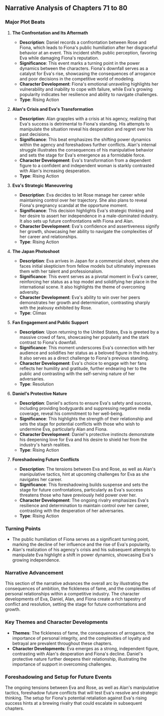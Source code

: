 ## Narrative Analysis of Chapters 71 to 80

### Major Plot Beats

1. **The Confrontation and Its Aftermath**
   - **Description**: Daniel records a confrontation between Rose and Fiona, which leads to Fiona's public humiliation after her disgraceful behavior at an event. This incident shifts public perception, favoring Eva while damaging Fiona's reputation.
   - **Significance**: This event marks a turning point in the power dynamics between the characters. Fiona's downfall serves as a catalyst for Eva's rise, showcasing the consequences of arrogance and poor decisions in the competitive world of modeling.
   - **Character Development**: Fiona's emotional unraveling highlights her vulnerability and inability to cope with failure, while Eva's growing popularity indicates her resilience and ability to navigate challenges.
   - **Type**: Rising Action

2. **Alan's Crisis and Eva's Transformation**
   - **Description**: Alan grapples with a crisis at his agency, realizing that Eva's success is detrimental to Fiona's standing. His attempts to manipulate the situation reveal his desperation and regret over his past decisions.
   - **Significance**: This beat emphasizes the shifting power dynamics within the agency and foreshadows further conflicts. Alan's internal struggle illustrates the consequences of his manipulative behavior and sets the stage for Eva's emergence as a formidable force.
   - **Character Development**: Eva's transformation from a dependent figure to a confident and independent woman is starkly contrasted with Alan's increasing desperation.
   - **Type**: Rising Action

3. **Eva's Strategic Maneuvering**
   - **Description**: Eva decides to let Rose manage her career while maintaining control over her trajectory. She also plans to reveal Fiona's pregnancy scandal at the opportune moment.
   - **Significance**: This decision highlights Eva's strategic thinking and her desire to assert her independence in a male-dominated industry. It also sets up future confrontations with Fiona and Alan.
   - **Character Development**: Eva's confidence and assertiveness signify her growth, showcasing her ability to navigate the complexities of her career and relationships.
   - **Type**: Rising Action

4. **The Japan Photoshoot**
   - **Description**: Eva arrives in Japan for a commercial shoot, where she faces initial skepticism from fellow models but ultimately impresses them with her talent and professionalism.
   - **Significance**: This event serves as a pivotal moment in Eva's career, reinforcing her status as a top model and solidifying her place in the international scene. It also highlights the theme of overcoming adversity.
   - **Character Development**: Eva's ability to win over her peers demonstrates her growth and determination, contrasting sharply with the jealousy exhibited by Rose.
   - **Type**: Climax

5. **Fan Engagement and Public Support**
   - **Description**: Upon returning to the United States, Eva is greeted by a massive crowd of fans, showcasing her popularity and the stark contrast to Fiona's downfall.
   - **Significance**: This moment underscores Eva's connection with her audience and solidifies her status as a beloved figure in the industry. It also serves as a direct challenge to Fiona's previous standing.
   - **Character Development**: Eva's choice to engage with her fans reflects her humility and gratitude, further endearing her to the public and contrasting with the self-serving nature of her adversaries.
   - **Type**: Resolution

6. **Daniel's Protective Nature**
   - **Description**: Daniel's actions to ensure Eva's safety and success, including providing bodyguards and suppressing negative media coverage, reveal his commitment to her well-being.
   - **Significance**: This highlights the strength of their relationship and sets the stage for potential conflicts with those who wish to undermine Eva, particularly Alan and Fiona.
   - **Character Development**: Daniel's protective instincts demonstrate his deepening love for Eva and his desire to shield her from the industry's harsh realities.
   - **Type**: Rising Action

7. **Foreshadowing Future Conflicts**
   - **Description**: The tensions between Eva and Rose, as well as Alan's manipulative tactics, hint at upcoming challenges for Eva as she navigates her career.
   - **Significance**: This foreshadowing builds suspense and sets the stage for future confrontations, particularly as Eva's success threatens those who have previously held power over her.
   - **Character Development**: The ongoing rivalry emphasizes Eva's resilience and determination to maintain control over her career, contrasting with the desperation of her adversaries.
   - **Type**: Rising Action

### Turning Points
- The public humiliation of Fiona serves as a significant turning point, marking the decline of her influence and the rise of Eva's popularity.
- Alan's realization of his agency's crisis and his subsequent attempts to manipulate Eva highlight a shift in power dynamics, showcasing Eva's growing independence.

### Narrative Advancement
This section of the narrative advances the overall arc by illustrating the consequences of ambition, the fickleness of fame, and the complexities of personal relationships within a competitive industry. The character developments of Eva, Daniel, Alan, and Fiona create a rich tapestry of conflict and resolution, setting the stage for future confrontations and growth.

### Key Themes and Character Developments
- **Themes**: The fickleness of fame, the consequences of arrogance, the importance of personal integrity, and the complexities of loyalty and betrayal are prevalent throughout these chapters.
- **Character Developments**: Eva emerges as a strong, independent figure, contrasting with Alan's desperation and Fiona's decline. Daniel's protective nature further deepens their relationship, illustrating the importance of support in overcoming challenges.

### Foreshadowing and Setup for Future Events
The ongoing tensions between Eva and Rose, as well as Alan's manipulative tactics, foreshadow future conflicts that will test Eva's resolve and strategic thinking. The setup for Fiona's potential retaliation against Eva's rising success hints at a brewing rivalry that could escalate in subsequent chapters.
